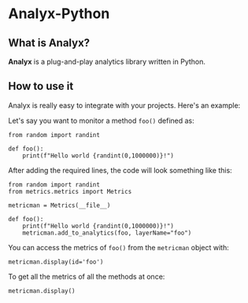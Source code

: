 # Analyx-Python

## What is Analyx?

**Analyx** is a plug-and-play analytics library written in Python.

## How to use it

Analyx is really easy to integrate with your projects. Here's an example:

Let's say you want to monitor a method ``foo()`` defined as:

```
from random import randint

def foo():
    print(f"Hello world {randint(0,1000000)}!")
```

After adding the required lines, the code will look something like this:

```
from random import randint
from metrics.metrics import Metrics

metricman = Metrics(__file__)

def foo():
    print(f"Hello world {randint(0,1000000)}!")
    metricman.add_to_analytics(foo, layerName="foo")
```

You can access the metrics of ``foo()`` from the ``metricman`` object with:

```
metricman.display(id='foo')
```

To get all the metrics of all the methods at once:

```
metricman.display()
```